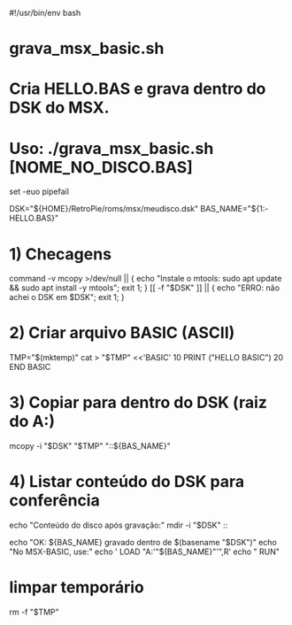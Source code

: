 #!/usr/bin/env bash
# grava_msx_basic.sh
# Cria HELLO.BAS e grava dentro do DSK do MSX.
# Uso: ./grava_msx_basic.sh [NOME_NO_DISCO.BAS]
set -euo pipefail

DSK="${HOME}/RetroPie/roms/msx/meudisco.dsk"
BAS_NAME="${1:-HELLO.BAS}"

# 1) Checagens
command -v mcopy >/dev/null || { echo "Instale o mtools: sudo apt update && sudo apt install -y mtools"; exit 1; }
[[ -f "$DSK" ]] || { echo "ERRO: não achei o DSK em $DSK"; exit 1; }

# 2) Criar arquivo BASIC (ASCII)
TMP="$(mktemp)"
cat > "$TMP" <<'BASIC'
10 PRINT ("HELLO BASIC")
20 END
BASIC

# 3) Copiar para dentro do DSK (raiz do A:)
mcopy -i "$DSK" "$TMP" "::${BAS_NAME}"

# 4) Listar conteúdo do DSK para conferência
echo "Conteúdo do disco após gravação:"
mdir -i "$DSK" ::

echo "OK: ${BAS_NAME} gravado dentro de $(basename "$DSK")"
echo "No MSX-BASIC, use:"
echo '  LOAD "A:'"${BAS_NAME}"'",R'
echo "  RUN"

# limpar temporário
rm -f "$TMP"
